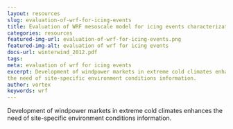 ```yaml
---
layout: resources
slug: evaluation-of-wrf-for-icing-events
title: Evaluation of WRF mesoscale model for icing events characterization: Some insights on model performance
categories: resources
featured-img-url: evaluation-of-wrf-for-icing-events.png
featured-img-alt: evaluation of wrf for icing events
docs-url: winterwind_2012.pdf
tags:
meta: evaluation of wrf for icing events
excerpt: Development of windpower markets in extreme cold climates enhances
the need of site-specific environment conditions information.
author: vortex
keywords: wrf
---
```

Development of windpower markets in extreme cold climates enhances the need of site-specific environment conditions information.
